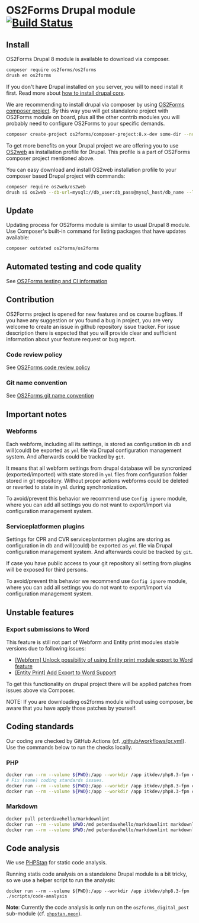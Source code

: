 # OS2Forms Drupal module  [![Build Status](https://travis-ci.org/OS2Forms/os2forms.svg?branch=8.x)](https://travis-ci.org/OS2Forms/os2forms)

## Install

OS2Forms Drupal 8 module is available to download via composer.

```sh
composer require os2forms/os2forms
drush en os2forms
```

If you don't have Drupal installed on you server, you will to need install it first.
Read more about [how to install drupal core](https://www.drupal.org/docs/8/install).

We are recommending to install drupal via composer by using
[OS2Forms composer project](https://github.com/OS2Forms/composer-project).
By this way you will get standalone project with OS2Forms module on board, plus
all the other contrib modules you will probably need to configure OS2Forms to
your specific demands.

```sh
composer create-project os2forms/composer-project:8.x-dev some-dir --no-interaction
```

To get more benefits on your Drupal project we are offering you to use
[OS2web](https://packagist.org/packages/os2web/os2web) as installation
profile for Drupal. This profile is a part of OS2Forms composer project
mentioned above.

You can easy download and install OS2web installation profile to your
composer based Drupal project with commands:

```sh
composer require os2web/os2web
drush si os2web --db-url=mysql://db_user:db_pass@mysql_host/db_name --locale=da --site-name="OS2Forms" --account-pass=admin -y
```

## Update

Updating process for OS2forms module is similar to usual Drupal 8 module.
Use Composer's built-in command for listing packages that have updates available:

```sh
composer outdated os2forms/os2forms
```

## Automated testing and code quality

See [OS2Forms testing and CI information](https://github.com/OS2Forms/docs#testing-and-ci)

## Contribution

OS2Forms project is opened for new features and os course bugfixes.
If you have any suggestion or you found a bug in project, you are very welcome
to create an issue in github repository issue tracker.
For issue description there is expected that you will provide clear and
sufficient information about your feature request or bug report.

### Code review policy

See [OS2Forms code review policy](https://github.com/OS2Forms/docs#code-review)

### Git name convention

See [OS2Forms git name convention](https://github.com/OS2Forms/docs#git-guideline)

## Important notes

### Webforms

Each webform, including all its settings, is stored as configuration in db and
will(could) be exported as `yml` file via Drupal configuration management
system. And afterwards could be tracked by `git`.

It means that all webform settings from drupal database will
be syncronized (exported/imported) with state stored in `yml` files from
configuration folder stored in git repository. Without proper actions webforms
could be deleted or reverted to state in `yml` during synchronization.

To avoid/prevent this behavior we recommend use `Config ignore` module, where
you can add all settings you do not want to export/import via configuration
management system.

### Serviceplatformen plugins

Settings for CPR and CVR serviceplantormen plugins are storing as configuration
in db and will(could) be exported as `yml` file via Drupal configuration
management system. And afterwards could be tracked by `git`.

If case you have public access to your git repository all setting from plugins
will be exposed for third persons.

To avoid/prevent this behavior we recommend use `Config ignore` module, where
you can add all settings you do not want to export/import via configuration
management system.

## Unstable features

### Export submissions to Word

This feature is still not part of Webform and Entity print modules stable versions
due to following issues:

* [[Webform] Unlock possibility of using Entity print module export to Word
  feature](https://www.drupal.org/project/webform/issues/3096552)
* [[Entity Print] Add Export to Word
  Support](https://www.drupal.org/project/entity_print/issues/2733781)

To get this functionality on drupal project there will be applied patches from
issues above via Composer.

NOTE: If you are downloading os2forms module without using composer, be aware
that you have apply those patches by yourself.

## Coding standards

Our coding are checked by GitHub Actions (cf.
[.github/workflows/pr.yml](.github/workflows/pr.yml)). Use the commands below to
run the checks locally.

### PHP

```sh
docker run --rm --volume ${PWD}:/app --workdir /app itkdev/php8.3-fpm composer install
# Fix (some) coding standards issues.
docker run --rm --volume ${PWD}:/app --workdir /app itkdev/php8.3-fpm composer coding-standards-apply
docker run --rm --volume ${PWD}:/app --workdir /app itkdev/php8.3-fpm composer coding-standards-check
```

### Markdown

```sh
docker pull peterdavehello/markdownlint
docker run --rm --volume $PWD:/md peterdavehello/markdownlint markdownlint '**/*.md' --fix
docker run --rm --volume $PWD:/md peterdavehello/markdownlint markdownlint '**/*.md'
```

## Code analysis

We use [PHPStan](https://phpstan.org/) for static code analysis.

Running statis code analysis on a standalone Drupal module is a bit tricky, so we use a helper script to run the
analysis:

```shell
docker run --rm --volume ${PWD}:/app --workdir /app itkdev/php8.3-fpm ./scripts/code-analysis
```

**Note**: Currently the code analysis is only run on the `os2forms_digital_post` sub-module (cf. [`phpstan.neon`](./phpstan.neon)).
